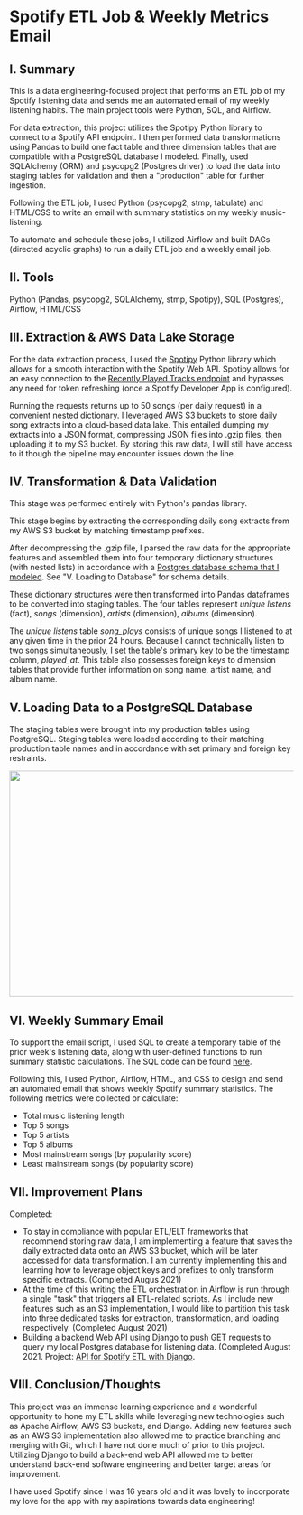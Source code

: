 # Spotify ETL Job & Weekly Metrics Email

## I. Summary
This is a data engineering-focused project that performs an ETL job of my Spotify listening data and sends me an automated email of my weekly listening habits. The main project tools were Python, SQL, and Airflow.

For data extraction, this project utilizes the Spotipy Python library to connect to a Spotify API endpoint. I then performed data transformations using Pandas to build one fact table and three dimension tables that are compatible with a PostgreSQL database I modeled. Finally, used SQLAlchemy (ORM) and psycopg2 (Postgres driver) to load the data into staging tables for validation and then a "production" table for further ingestion.

Following the ETL job, I used Python (psycopg2, stmp, tabulate) and HTML/CSS to write an email with summary statistics on my weekly music-listening.

To automate and schedule these jobs, I utilized Airflow and built DAGs (directed acyclic graphs) to run a daily ETL job and a weekly email job.

## II. Tools
Python (Pandas, psycopg2, SQLAlchemy, stmp, Spotipy), SQL (Postgres), Airflow, HTML/CSS

## III. Extraction & AWS Data Lake Storage
For the data extraction process, I used the [Spotipy](https://spotipy.readthedocs.io/en/2.18.0/) Python library which allows for a smooth interaction with the Spotify Web API. Spotipy allows for an easy connection to the [Recently Played Tracks endpoint](https://developer.spotify.com/console/get-recently-played/) and bypasses any need for token refreshing (once a Spotify Developer App is configured).

Running the requests returns up to 50 songs (per daily request) in a convenient nested dictionary. I leveraged AWS S3 buckets to store daily song extracts into a cloud-based data lake. This entailed dumping my extracts into a JSON format, compressing JSON files into .gzip files, then uploading it to my S3 bucket. By storing this raw data, I will still have access to it though the pipeline may encounter issues down the line.

## IV. Transformation & Data Validation
This stage was performed entirely with Python's pandas library.

This stage begins by extracting the corresponding daily song extracts from my AWS S3 bucket by matching timestamp prefixes.

After decompressing the .gzip file, I parsed the raw data for the appropriate features and assembled them into four temporary dictionary structures (with nested lists) in accordance with a [Postgres database schema that I modeled](https://github.com/tsamba120/Spotify-ETL-Job-with-Airflow/blob/main/SQL/table_creation.sql). See "V. Loading to Database" for schema details.

These dictionary structures were then transformed into Pandas dataframes to be converted into staging tables. The four tables represent *unique listens* (fact), *songs* (dimension), *artists* (dimension), *albums* (dimension). 

The *unique listens* table *song_plays* consists of unique songs I listened to at any given time in the prior 24 hours. Because I cannot technically listen to two songs simultaneously, I set the table's primary key to be the timestamp column, *played_at*. This table also possesses foreign keys to dimension tables that provide further information on song name, artist name, and album name. 

## V. Loading Data to a PostgreSQL Database
The staging tables were brought into my production tables using PostgreSQL. Staging tables were loaded according to their matching production table names and in accordance with set primary and foreign key restraints.

<img src="https://github.com/tsamba120/Spotify-ETL-Job-with-Airflow/blob/main/Database%20Modeling/postgres_database_model.png" width="700" height="400" style="align:center;"/>


## VI. Weekly Summary Email
To support the email script, I used SQL to create a temporary table of the prior week's listening data, along with user-defined functions to run summary statistic calculations. The SQL code can be found [here](https://github.com/tsamba120/Spotify-ETL-Job-with-Airflow/blob/main/SQL/email_functions.sql).

Following this, I used Python, Airflow, HTML, and CSS to design and send an automated email that shows weekly Spotify summary statistics. The following metrics were collected or calculate:
* Total music listening length
* Top 5 songs
* Top 5 artists
* Top 5 albums
* Most mainstream songs (by popularity score)
* Least mainstream songs (by popularity score)

## VII. Improvement Plans
Completed:
* To stay in compliance with popular ETL/ELT frameworks that recommend storing raw data, I am implementing a feature that saves the daily extracted data onto an AWS S3 bucket, which will be later accessed for data transformation. I am currently implementing this and learning how to leverage object keys and prefixes to only transform specific extracts. (Completed Augus 2021)
* At the time of this writing the ETL orchestration in Airflow is run through a single "task" that triggers all ETL-related scripts. As I include new features such as an S3 implementation, I would like to partition this task into three dedicated tasks for extraction, transformation, and loading respectively. (Completed August 2021)
* Building a backend Web API using Django to push GET requests to query my local Postgres database for listening data. (Completed August 2021. Project: [API for Spotify ETL with Django](https://github.com/tsamba120/API-for-Spotify-ETL-with-Django).

## VIII. Conclusion/Thoughts
This project was an immense learning experience and a wonderful opportunity to hone my ETL skills while leveraging new technologies such as Apache Airflow, AWS S3 buckets, and Django. Adding new features such as an AWS S3 implementation also allowed me to practice branching and merging with Git, which I have not done much of prior to this project. Utilizing Django to build a back-end web API allowed me to better understand back-end software engineering and better target areas for improvement.

I have used Spotify since I was 16 years old and it was lovely to incorporate my love for the app with my aspirations towards data engineering!
